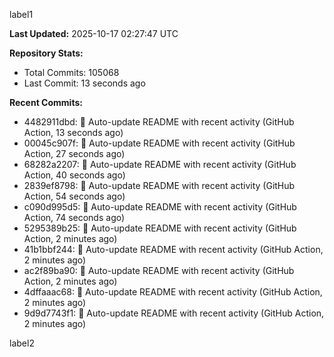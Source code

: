 
label1 
<!-- ACTIVITY_START -->
**Last Updated:** 2025-10-17 02:27:47 UTC

**Repository Stats:**
- Total Commits: 105068
- Last Commit: 13 seconds ago

**Recent Commits:**
- 4482911dbd: 🤖 Auto-update README with recent activity (GitHub Action, 13 seconds ago)
- 00045c907f: 🤖 Auto-update README with recent activity (GitHub Action, 27 seconds ago)
- 68282a2207: 🤖 Auto-update README with recent activity (GitHub Action, 40 seconds ago)
- 2839ef8798: 🤖 Auto-update README with recent activity (GitHub Action, 54 seconds ago)
- c090d995d5: 🤖 Auto-update README with recent activity (GitHub Action, 74 seconds ago)
- 5295389b25: 🤖 Auto-update README with recent activity (GitHub Action, 2 minutes ago)
- 41b1bbf244: 🤖 Auto-update README with recent activity (GitHub Action, 2 minutes ago)
- ac2f89ba90: 🤖 Auto-update README with recent activity (GitHub Action, 2 minutes ago)
- 4dffaaac68: 🤖 Auto-update README with recent activity (GitHub Action, 2 minutes ago)
- 9d9d7743f1: 🤖 Auto-update README with recent activity (GitHub Action, 2 minutes ago)
<!-- ACTIVITY_END -->

label2
